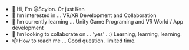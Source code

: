 - 👋 Hi, I’m @Scyion. Or just Ken
- 👀 I’m interested in ... VR/XR Development and Collaboration
- 🌱 I’m currently learning ... Unity Game Programing and VR World / App development
- 💞️ I’m looking to collaborate on ... 'yes' . :) Learning, learning, learning. 
- 📫 How to reach me ... Good question. limited time. 

<!---
Scyion/Scyion is a ✨ special ✨ repository because its `README.md` (this file) appears on your GitHub profile.
You can click the Preview link to take a look at your changes.
--->
